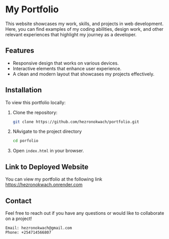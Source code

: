# My Portfolio

This website showcases my work, skills, and projects in web development. Here, you can find examples of my coding abilities, design work, and other relevant experiences that highlight my journey as a developer.

## Features

- Responsive design that works on various devices.
- Interactive elements that enhance user experience.
- A clean and modern layout that showcases my projects effectively.

## Installation

To view this portfolio locally:

1. Clone the repository:
   ```bash
   git clone https://github.com/hezronokwach/portfolio.git
   ```
2. NAvigate to the project directory
    ```bash
   cd porfolio
    ```
3. Open `index.html` in your browser.

## Link to Deployed Website
You can view my portfolio at the following link https://hezronokwach.onrender.com

## Contact
Feel free to reach out if you have any questions or would like to collaborate on a project!
```
Email: hezronokwach@gmail.com
Phone: +254714566807
```


